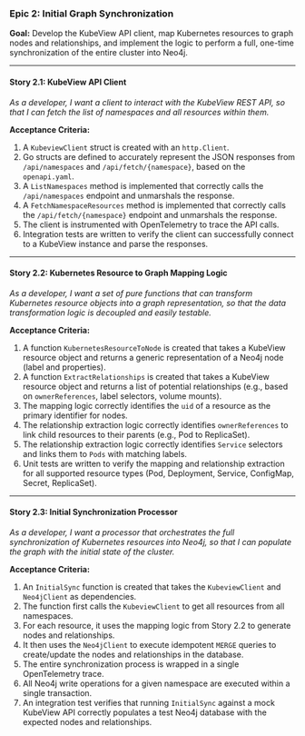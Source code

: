 ### Epic 2: Initial Graph Synchronization

**Goal:** Develop the KubeView API client, map Kubernetes resources to graph nodes and relationships, and implement the logic to perform a full, one-time synchronization of the entire cluster into Neo4j.

---

#### Story 2.1: KubeView API Client

*As a developer,*
*I want a client to interact with the KubeView REST API,*
*so that I can fetch the list of namespaces and all resources within them.*

**Acceptance Criteria:**

1.  A `KubeviewClient` struct is created with an `http.Client`.
2.  Go structs are defined to accurately represent the JSON responses from `/api/namespaces` and `/api/fetch/{namespace}`, based on the `openapi.yaml`.
3.  A `ListNamespaces` method is implemented that correctly calls the `/api/namespaces` endpoint and unmarshals the response.
4.  A `FetchNamespaceResources` method is implemented that correctly calls the `/api/fetch/{namespace}` endpoint and unmarshals the response.
5.  The client is instrumented with OpenTelemetry to trace the API calls.
6.  Integration tests are written to verify the client can successfully connect to a KubeView instance and parse the responses.

---

#### Story 2.2: Kubernetes Resource to Graph Mapping Logic

*As a developer,*
*I want a set of pure functions that can transform Kubernetes resource objects into a graph representation,*
*so that the data transformation logic is decoupled and easily testable.*

**Acceptance Criteria:**

1.  A function `KubernetesResourceToNode` is created that takes a KubeView resource object and returns a generic representation of a Neo4j node (label and properties).
2.  A function `ExtractRelationships` is created that takes a KubeView resource object and returns a list of potential relationships (e.g., based on `ownerReferences`, label selectors, volume mounts).
3.  The mapping logic correctly identifies the `uid` of a resource as the primary identifier for nodes.
4.  The relationship extraction logic correctly identifies `ownerReferences` to link child resources to their parents (e.g., Pod to ReplicaSet).
5.  The relationship extraction logic correctly identifies `Service` selectors and links them to `Pods` with matching labels.
6.  Unit tests are written to verify the mapping and relationship extraction for all supported resource types (Pod, Deployment, Service, ConfigMap, Secret, ReplicaSet).

---

#### Story 2.3: Initial Synchronization Processor

*As a developer,*
*I want a processor that orchestrates the full synchronization of Kubernetes resources into Neo4j,*
*so that I can populate the graph with the initial state of the cluster.*

**Acceptance Criteria:**

1.  An `InitialSync` function is created that takes the `KubeviewClient` and `Neo4jClient` as dependencies.
2.  The function first calls the `KubeviewClient` to get all resources from all namespaces.
3.  For each resource, it uses the mapping logic from Story 2.2 to generate nodes and relationships.
4.  It then uses the `Neo4jClient` to execute idempotent `MERGE` queries to create/update the nodes and relationships in the database.
5.  The entire synchronization process is wrapped in a single OpenTelemetry trace.
6.  All Neo4j write operations for a given namespace are executed within a single transaction.
7.  An integration test verifies that running `InitialSync` against a mock KubeView API correctly populates a test Neo4j database with the expected nodes and relationships.
